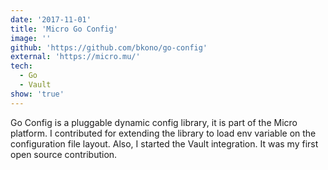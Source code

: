 ```yaml
---
date: '2017-11-01'
title: 'Micro Go Config'
image: ''
github: 'https://github.com/bkono/go-config'
external: 'https://micro.mu/'
tech:
  - Go
  - Vault
show: 'true'
---
```


Go Config is a pluggable dynamic config library, it is part of the Micro platform. I contributed for extending the library to load env variable on the configuration file layout. Also, I started the Vault integration. It was my first open source contribution.
